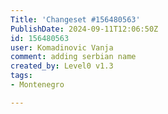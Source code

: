 ```yaml
---
Title: 'Changeset #156480563'
PublishDate: 2024-09-11T12:06:50Z
id: 156480563
user: Komadinovic Vanja
comment: adding serbian name
created_by: Level0 v1.3
tags:
- Montenegro

---
```

